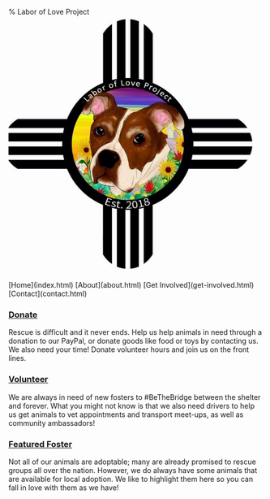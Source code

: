 % Labor of Love Project
<img src="./pics/logo/logo.jpg" alt="LOLP Logo">

<div class="navbar">
[Home](index.html)
[About](about.html)
[Get Involved](get-involved.html)
[Contact](contact.html)

<div class="slideshow">
<div class="slideshow-image" style="background-image: url('./pics/test0.jpg')"></div>
<div class="slideshow-image" style="background-image: url('./pics/test1.jpg')"></div>
<div class="slideshow-image" style="background-image: url('./pics/test2.jpg')"></div>
</div>

<div id="container">
<!--<img src='./pics/test0.jpg' alt='test0' class='center'>
<img src='./pics/test1.jpg' alt='test1' class='center'>
<img src='./pics/test2.jpg' alt='test2' class='center'>
</div>-->

<div class = "multi">

### [Donate](donate.html)
Rescue is difficult and it never ends. Help us help animals in need
through a donation to our PayPal, or donate goods like food or toys by
contacting us. We also need your time! Donate volunteer hours and join
us on the front lines.

### [Volunteer](volunteer.html)
We are always in need of new fosters to \#BeTheBridge between the
shelter and forever. What you might not know is that we also need
drivers to help us get animals to vet appointments and transport
meet-ups, as well as community ambassadors!

### [Featured Foster](featured-foster.html)
Not all of our animals are adoptable; many are already promised to
rescue groups all over the nation. However, we do always have some
animals that are available for local adoption. We like to highlight them
here so you can fall in love with them as we have!

</div>
